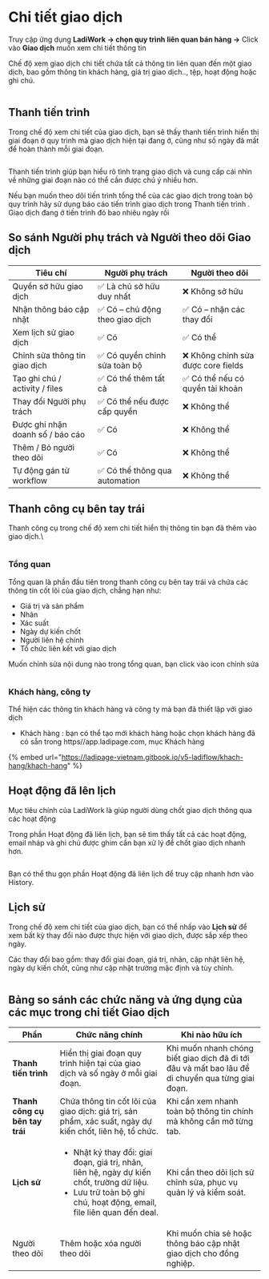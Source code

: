 # Chi tiết giao dịch

Truy cập ứng dụng **LadiWork -> chọn quy trình liên quan bán hàng ->** Click vào **Giao dịch** muốn xem chi tiết thông tin&#x20;

Chế độ xem giao dịch chi tiết  chứa tất cả thông tin liên quan đến một giao dịch, bao gồm thông tin khách hàng, giá trị giao dịch.., tệp, hoạt động hoặc ghi chú.

<figure><img src="../../../.gitbook/assets/image (1477).png" alt=""><figcaption></figcaption></figure>

## Thanh tiến trình&#x20;

Trong chế độ xem chi tiết của giao dịch, bạn sẽ thấy thanh tiến trình  hiển thị giai đoạn ở quy trình mà giao dịch  hiện tại đang ở, cũng như số ngày đã mất để hoàn thành mỗi giai đoạn.

<figure><img src="../../../.gitbook/assets/image (1478).png" alt=""><figcaption></figcaption></figure>

Thanh tiến trình giúp bạn hiểu rõ tình trạng giao dịch  và cung cấp cái nhìn về những giai đoạn nào có thể cần được chú ý nhiều hơn.

Nếu bạn muốn theo dõi tiến trình tổng thể của các giao dịch trong toàn bộ quy trình hãy sử dụng báo cáo tiến trình giao dịch trong  Thanh tiến trình . Giao dịch đang ở tiến trình đó bao nhiêu ngày rồi&#x20;

## So sánh Người phụ trách  và Người theo dõi Giao dịch&#x20;

| Tiêu chí                         | Người phụ trách                | Người theo dõi                     |
| -------------------------------- | ------------------------------ | ---------------------------------- |
| Quyền sở hữu giao dịch           | ✅ Là chủ sở hữu duy nhất       | ❌ Không sở hữu                     |
| Nhận thông báo cập nhật          | ✅ Có – chủ động theo giao dịch | ✅ Có – nhận các thay đổi           |
| Xem lịch sử giao dịch            | ✅ Có                           | ✅ Có thể                           |
| Chỉnh sửa thông tin giao dịch    | ✅ Có quyền chỉnh sửa toàn bộ   | ❌ Không chỉnh sửa được core fields |
| Tạo ghi chú / activity / files   | ✅ Có thể thêm tất cả           | ✅ Có thể nếu có quyền tài khoản    |
| Thay đổi Người phụ trách         | ✅ Có thể nếu được cấp quyền    | ❌ Không thể                        |
| Được ghi nhận doanh số / báo cáo | ✅ Có                           | ❌ Không thể                        |
| Thêm / Bỏ người theo dõi         | ✅ Có                           | ❌ Không thể                        |
| Tự động gán từ workflow          | ✅ Có thể thông qua automation  | ❌ Không thể                        |

## Thanh công cụ bên tay trái&#x20;

Thanh công cụ trong chế độ xem chi tiết hiển thị thông tin bạn đã thêm vào giao dịch.\


<figure><img src="../../../.gitbook/assets/image (1479).png" alt=""><figcaption></figcaption></figure>

### Tổng quan

Tổng quan là phần đầu tiên trong thanh công cụ bên tay trái  và chứa các thông tin cốt lõi của giao dịch, chẳng hạn như:

* Giá trị và sản phẩm
* Nhãn&#x20;
* Xác suất
* Ngày dự kiến chốt&#x20;
* Người liên hệ chính&#x20;
* Tổ chức liên kết với giao dịch

Muốn chỉnh sửa nội dung nào trong tổng quan, bạn click vào icon chỉnh sửa&#x20;

<figure><img src="../../../.gitbook/assets/image (1480).png" alt=""><figcaption></figcaption></figure>

### Khách hàng, công ty&#x20;

Thể hiện các thông tin khách hàng và công ty mà bạn đã thiết lập với giao dịch&#x20;

* Khách hàng : bạn có thể tạo mới khách hàng hoặc chọn khách hàng đã có sẵn trong https//app.ladipage.com, mục Khách hàng&#x20;

{% embed url="https://ladipage-vietnam.gitbook.io/v5-ladiflow/khach-hang/khach-hang" %}

## Hoạt động đã lên lịch

Mục tiêu chính của LadiWork là giúp người dùng chốt giao dịch thông qua các hoạt động&#x20;

Trong phần Hoạt động đã liên lịch, bạn sẽ tìm thấy tất cả các hoạt động, email nháp và ghi chú được ghim cần bạn xử lý để chốt giao dịch nhanh hơn.

<figure><img src="../../../.gitbook/assets/image (1482).png" alt=""><figcaption></figcaption></figure>

Bạn có thể thu gọn phần Hoạt động đã liên lịch để truy cập nhanh hơn vào History.

## Lịch sử

Trong chế độ xem chi tiết của giao dịch, bạn có thể nhấp vào **Lịch sử** để xem bất kỳ thay đổi nào được thực hiện với giao dịch, được sắp xếp theo ngày.

Các thay đổi bao gồm: thay đổi giai đoạn, giá trị, nhãn, cập nhật liên hệ, ngày dự kiến chốt, cũng như cập nhật trường mặc định và tùy chỉnh.

<figure><img src="../../../.gitbook/assets/image (1481).png" alt=""><figcaption></figcaption></figure>

## Bảng so sánh các chức năng và ứng dụng của các mục trong chi tiết Giao dịch

| **Phần**                       | **Chức năng chính**                                                                                                                                                                   | **Khi nào hữu ích**                                                                               |
| ------------------------------ | ------------------------------------------------------------------------------------------------------------------------------------------------------------------------------------- | ------------------------------------------------------------------------------------------------- |
| **Thanh tiến trình**           | Hiển thị giai đoạn quy trình hiện tại của  giao dịch và số ngày ở mỗi giai đoạn.                                                                                                      | Khi muốn nhanh chóng biết giao dịch đã đi tới đâu và mất bao lâu để di chuyển qua từng giai đoạn. |
| **Thanh công cụ bên tay trái** | Chứa thông tin cốt lõi của giao dịch: giá trị, sản phẩm, xác suất, ngày dự kiến chốt, liên hệ, tổ chức.                                                                               | Khi cần xem nhanh toàn bộ thông tin chính mà không cần mở từng tab.                               |
| **Lịch sử**                    | <ul><li>Nhật ký thay đổi: giai đoạn, giá trị, nhãn, liên hệ, ngày dự kiến chốt, trường dữ liệu.</li><li>Lưu trữ toàn bộ ghi chú, hoạt động, email, file liên quan đến deal.</li></ul> | Khi cần theo dõi lịch sử chỉnh sửa, phục vụ quản lý và kiểm soát.                                 |
| Người theo dõi                 | Thêm hoặc xóa người theo dõi                                                                                                                                                          | Khi muốn chia sẻ hoặc thông báo cập nhật giao dịch cho đồng nghiệp.                               |
